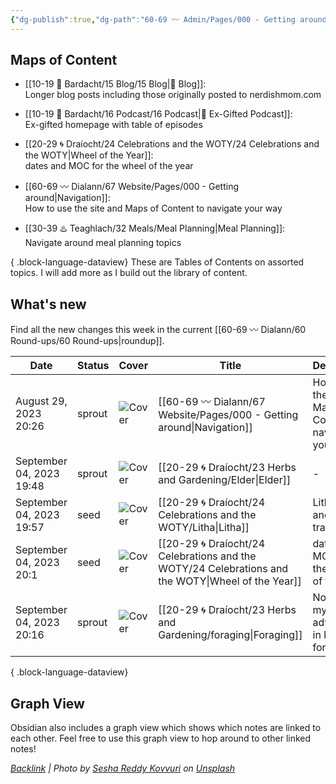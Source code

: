 ```yaml
---
{"dg-publish":true,"dg-path":"60-69 〰️ Admin/Pages/000 - Getting around.md","dg-permalink":"navigation","permalink":"/navigation/","title":"Navigation","contentClasses":"cards dashboard","noteIcon":"","created":"2023-08-29T20:26:26","updated":"2023-09-04T16:33:50.324-04:00"}
---
```


## Maps of Content
- [[10-19 💢 Bardacht/15 Blog/15 Blog\|📌 Blog]]: <br>Longer blog posts including those originally posted to nerdishmom.com<p>
- [[10-19 💢 Bardacht/16 Podcast/16 Podcast\|📌 Ex-Gifted Podcast]]: <br>Ex-gifted homepage with table of episodes<p>
- [[20-29 🌀 Draíocht/24 Celebrations and the WOTY/24 Celebrations and the WOTY\|Wheel of the Year]]: <br>dates and MOC for the wheel of the year<p>
- [[60-69 〰️ Dialann/67 Website/Pages/000 - Getting around\|Navigation]]: <br>How to use the site and Maps of Content to navigate your way<p>
- [[30-39 ♨️ Teaghlach/32 Meals/Meal Planning\|Meal Planning]]: <br>Navigate around meal planning topics<p>

{ .block-language-dataview}
These are Tables of Contents on assorted topics. I will add more as I build out the library of content.

## What's new

Find all the new changes this week in the current [[60-69 〰️ Dialann/60 Round-ups/60 Round-ups\|roundup]].

| Date                     | Status | Cover                                                                                                                                                                                                                  | Title                                                                                                 | Description                                                  |
| ------------------------ | ------ | ---------------------------------------------------------------------------------------------------------------------------------------------------------------------------------------------------------------------- | ----------------------------------------------------------------------------------------------------- | ------------------------------------------------------------ |
| August 29, 2023 20:26    | sprout | ![Cover](https://images.unsplash.com/photo-1621755313473-b9d6703e3291?crop=entropy&cs=tinysrgb&fit=max&fm=jpg&ixid=M3wzNjAwOTd8MHwxfHNlYXJjaHw5fHxjb21wYXNzfGVufDB8MHx8fDE2OTMzNTU1ODd8MA&ixlib=rb-4.0.3&q=80&w=400)   | [[60-69 〰️ Dialann/67 Website/Pages/000 - Getting around\|Navigation]]                             | How to use the site and Maps of Content to navigate your way |
| September 04, 2023 19:48 | sprout | ![Cover](https://i.imgur.com/7To8lAK.jpg)                                                                                                                                                                              | [[20-29 🌀 Draíocht/23 Herbs and Gardening/Elder\|Elder]]                                          | \-                                                           |
| September 04, 2023 19:57 | seed   | ![Cover](https://images.unsplash.com/photo-1621958443248-2c23ead72f22?crop=entropy&cs=tinysrgb&fit=max&fm=jpg&ixid=M3wzNjAwOTd8MHwxfHNlYXJjaHwyfHxtaWRzdW1tZXJ8ZW58MHwwfHx8MTY5Mzc1MjYyOXww&ixlib=rb-4.0.3&q=80&w=400) | [[20-29 🌀 Draíocht/24 Celebrations and the WOTY/Litha\|Litha]]                                    | Litha dates and traditions                                   |
| September 04, 2023 20:1  | seed   | ![Cover](https://i.imgur.com/U65inkn.jpg)                                                                                                                                                                              | [[20-29 🌀 Draíocht/24 Celebrations and the WOTY/24 Celebrations and the WOTY\|Wheel of the Year]] | dates and MOC for the wheel of the year                      |
| September 04, 2023 20:16 | sprout | ![Cover](https://images.unsplash.com/photo-1602166659170-92818fa8af19?crop=entropy&cs=tinysrgb&fit=max&fm=jpg&ixid=M3wzNjAwOTd8MHwxfHNlYXJjaHwxN3x8Zm9yYWdlfGVufDB8MHx8fDE2OTM3NTI5MzJ8MA&ixlib=rb-4.0.3&q=80&w=400)   | [[20-29 🌀 Draíocht/23 Herbs and Gardening/foraging\|Foraging]]                                    | Notes on my adventures in local foraging                     |

{ .block-language-dataview}
## Graph View

Obsidian also includes a graph view which shows which notes are linked to each other. Feel free to use this graph view to hop around to other linked notes!






*[Backlink](https://unsplash.com/photos/Go5qDQJQSU4) | Photo by [Sesha Reddy Kovvuri](https://unsplash.com/@seshareddy?utm_source=Obsidian%20Image%20Inserter%20Plugin&utm_medium=referral) on [Unsplash](https://unsplash.com/?utm_source=Obsidian%20Image%20Inserter%20Plugin&utm_medium=referral)*
